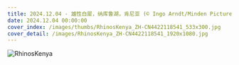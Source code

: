 ```yaml
---
title: 2024.12.04 - 雄性白犀，纳库鲁湖，肯尼亚 (© Ingo Arndt/Minden Pictures)
date: 2024.12.04 00:00:00
cover_index: /images/thumbs/RhinosKenya_ZH-CN4422118541_533x300.jpg
cover_detail: /images/RhinosKenya_ZH-CN4422118541_1920x1080.jpg
---
```


![RhinosKenya](/images/RhinosKenya_ZH-CN4422118541_1920x1080.jpg)
